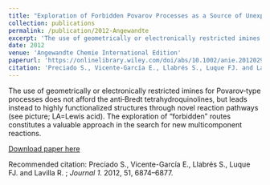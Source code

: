 ```yaml
---
title: "Exploration of Forbidden Povarov Processes as a Source of Unexpected Reactivity: A Multicomponent Mannich–Ritter Transformation"
collection: publications
permalink: /publication/2012-Angewandte
excerpt: 'The use of geometrically or electronically restricted imines for Povarov‐type processes does not afford the anti‐Bredt tetrahydroquinolines, but leads instead to highly functionalized structures through novel reaction pathways (see picture; LA=Lewis acid). The exploration of “forbidden” routes constitutes a valuable approach in the search for new multicomponent reactions.'
date: 2012
venue: 'Angewandte Chemie International Edition'
paperurl: 'https://onlinelibrary.wiley.com/doi/abs/10.1002/anie.201202927'
citation: 'Preciado S., Vicente-García E., Llabrés S., Luque FJ. and Lavilla R. ; <i>Journal 1</i>. 2012, 51, 6874–6877.'
---
```

The use of geometrically or electronically restricted imines for Povarov‐type processes does not afford the anti‐Bredt tetrahydroquinolines, but leads instead to highly functionalized structures through novel reaction pathways (see picture; LA=Lewis acid). The exploration of “forbidden” routes constitutes a valuable approach in the search for new multicomponent reactions.

[Download paper here](https://onlinelibrary.wiley.com/doi/abs/10.1002/anie.201202927)

Recommended citation: Preciado S., Vicente-García E., Llabrés S., Luque FJ. and Lavilla R. ; <i>Journal 1</i>. 2012, 51, 6874–6877.
